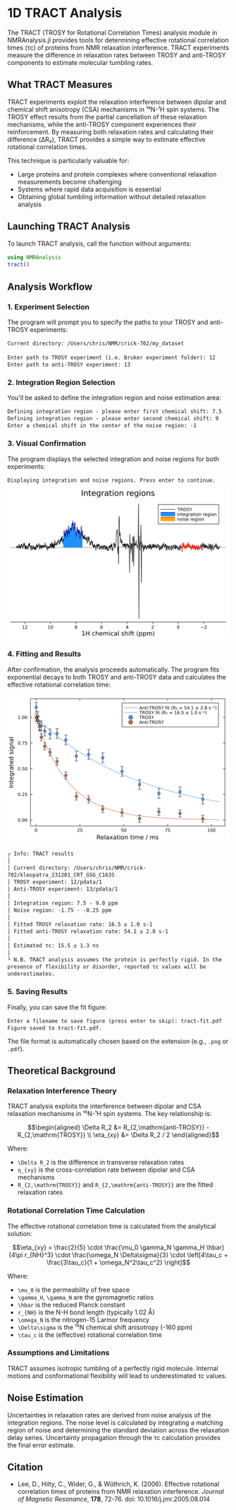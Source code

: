 # 1D TRACT Analysis

The TRACT (TROSY for Rotational Correlation Times) analysis module in NMRAnalysis.jl provides tools for determining effective rotational correlation times (τc) of proteins from NMR relaxation interference. TRACT experiments measure the difference in relaxation rates between TROSY and anti-TROSY components to estimate molecular tumbling rates.

## What TRACT Measures

TRACT experiments exploit the relaxation interference between dipolar and chemical shift anisotropy (CSA) mechanisms in ¹⁵N-¹H spin systems. The TROSY effect results from the partial cancellation of these relaxation mechanisms, while the anti-TROSY component experiences their reinforcement. By measuring both relaxation rates and calculating their difference (ΔR₂), TRACT provides a simple way to estimate effective rotational correlation times.

This technique is particularly valuable for:
- Large proteins and protein complexes where conventional relaxation measurements become challenging
- Systems where rapid data acquisition is essential
- Obtaining global tumbling information without detailed relaxation analysis

## Launching TRACT Analysis

To launch TRACT analysis, call the function without arguments:

```julia
using NMRAnalysis
tract()
```

## Analysis Workflow

### 1. Experiment Selection

The program will prompt you to specify the paths to your TROSY and anti-TROSY experiments:

```
Current directory: /Users/chris/NMR/crick-702/my_dataset

Enter path to TROSY experiment (i.e. Bruker experiment folder): 12
Enter path to anti-TROSY experiment: 13
```

### 2. Integration Region Selection

You'll be asked to define the integration region and noise estimation area:

```
Defining integration region - please enter first chemical shift: 7.5
Defining integration region - please enter second chemical shift: 9
Enter a chemical shift in the center of the noise region: -1
```

### 3. Visual Confirmation

The program displays the selected integration and noise regions for both experiments:

```
Displaying integration and noise regions. Press enter to continue.
```

![Integration and Noise Regions](../assets/tract-regions.png)

### 4. Fitting and Results

After confirmation, the analysis proceeds automatically. The program fits exponential decays to both TROSY and anti-TROSY data and calculates the effective rotational correlation time:

![TRACT Fit](../assets/tract-fit.png)

```
┌ Info: TRACT results
│ 
│ Current directory: /Users/chris/NMR/crick-702/kleopatra_231201_CRT_GSG_C163S
│ TROSY experiment: 12/pdata/1
│ Anti-TROSY experiment: 13/pdata/1
│ 
│ Integration region: 7.5 - 9.0 ppm
│ Noise region: -1.75 - -0.25 ppm
│ 
│ Fitted TROSY relaxation rate: 16.5 ± 1.0 s-1
│ Fitted anti-TROSY relaxation rate: 54.1 ± 2.8 s-1
│ 
│ Estimated τc: 15.5 ± 1.3 ns
│ 
└ N.B. TRACT analysis assumes the protein is perfectly rigid. In the presence of flexibility or disorder, reported τc values will be underestimates.
```

### 5. Saving Results

Finally, you can save the fit figure:

```
Enter a filename to save figure (press enter to skip): tract-fit.pdf
Figure saved to tract-fit.pdf.
```

The file format is automatically chosen based on the extension (e.g., `.png` or `.pdf`).

## Theoretical Background

### Relaxation Interference Theory

TRACT analysis exploits the interference between dipolar and CSA relaxation mechanisms in ¹⁵N-¹H spin systems. The key relationship is:

```math
\begin{aligned}
\Delta R_2 &= R_{2,\mathrm{anti-TROSY}} - R_{2,\mathrm{TROSY}} \\
\eta_{xy} &= \Delta R_2 / 2
\end{aligned}
```

Where:
- ``\Delta R_2`` is the difference in transverse relaxation rates
- ``η_{xy}`` is the cross-correlation rate between dipolar and CSA mechanisms
- ``R_{2,\mathrm{TROSY}}`` and ``R_{2,\mathrm{anti-TROSY}}`` are the fitted relaxation rates

### Rotational Correlation Time Calculation

The effective rotational correlation time is calculated from the analytical solution:

```math
\eta_{xy} = \frac{2}{5} \cdot \frac{\mu_0 \gamma_N \gamma_H \hbar}{4\pi r_{NH}^3} \cdot \frac{\omega_N \Delta\sigma}{3} \cdot \left[4\tau_c + \frac{3\tau_c}{1 + \omega_N^2\tau_c^2} \right]
```

Where:
- ``\mu_0`` is the permeability of free space
- ``\gamma_H``, ``\gamma_N`` are the gyromagnetic ratios
- ``\hbar`` is the reduced Planck constant
- ``r_{NH}`` is the N-H bond length (typically 1.02 Å)
- ``\omega_N`` is the nitrogen-15 Larmor frequency
- ``\Delta\sigma`` is the ¹⁵N chemical shift anisotropy (-160 ppm)
- ``\tau_c`` is the (effective) rotational correlation time

### Assumptions and Limitations

TRACT assumes isotropic tumbling of a perfectly rigid molecule. Internal motions and conformational flexibility will lead to underestimated τc values.

## Noise Estimation

Uncertainties in relaxation rates are derived from noise analysis of the integration regions. The noise level is calculated by integrating a matching region of noise and determining the standard deviation across the relaxation delay series. Uncertainty propagation through the τc calculation provides the final error estimate.

## Citation

* Lee, D., Hilty, C., Wider, G., & Wüthrich, K. (2006). Effective rotational correlation times of proteins from NMR relaxation interference. *Journal of Magnetic Resonance*, **178**, 72-76. doi: 10.1016/j.jmr.2005.08.014
